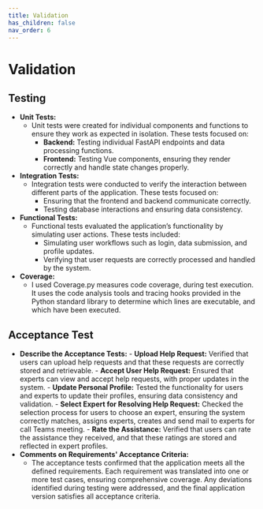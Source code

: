 ```yaml
---
title: Validation
has_children: false
nav_order: 6
---
```


# Validation

## Testing
- **Unit Tests:**
    - Unit tests were created for individual components and functions to ensure they work as expected in isolation. These tests focused on:
        - **Backend:** Testing individual FastAPI endpoints and data processing functions.
        - **Frontend:** Testing Vue components, ensuring they render correctly and handle state changes properly.
- **Integration Tests:**
    - Integration tests were conducted to verify the interaction between different parts of the application. These tests focused on:
        - Ensuring that the frontend and backend communicate correctly.
        - Testing database interactions and ensuring data consistency.
- **Functional Tests:**
    - Functional tests evaluated the application’s functionality by simulating user actions. These tests included:
        - Simulating user workflows such as login, data submission, and profile updates.
        - Verifying that user requests are correctly processed and handled by the system.
- **Coverage:**
    - I used Coverage.py measures code coverage, during test execution. It uses the code analysis tools and tracing hooks provided in the Python standard library to determine which lines are executable, and which have been executed.

## Acceptance Test

- **Describe the Acceptance Tests:**
        - **Upload Help Request:** Verified that users can upload help requests and that these requests are correctly stored and retrievable.
        - **Accept User Help Request:** Ensured that experts can view and accept help requests, with proper updates in the system.
        - **Update Personal Profile:** Tested the functionality for users and experts to update their profiles, ensuring data consistency and validation.
        - **Select Expert for Resolving Help Request:** Checked the selection process for users to choose an expert, ensuring the system correctly matches, assigns experts, creates and send mail to experts for call Teams meeting.
        - **Rate the Assistance:** Verified that users can rate the assistance they received, and that these ratings are stored and reflected in expert profiles.
- **Comments on Requirements' Acceptance Criteria:**
    - The acceptance tests confirmed that the application meets all the defined requirements. Each requirement was translated into one or more test cases, ensuring comprehensive coverage. Any deviations identified during testing were addressed, and the final application version satisfies all acceptance criteria.

